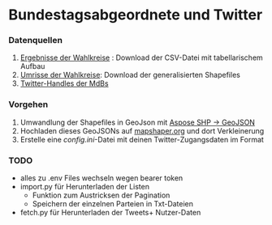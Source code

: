 # Bundestagsabgeordnete und Twitter



### Datenquellen

1. [Ergebnisse der Wahlkreise](https://bundeswahlleiter.de/bundestagswahlen/2021/ergebnisse.html) : Download der CSV-Datei mit tabellarischem Aufbau
2. [Umrisse der Wahlkreise](https://bundeswahlleiter.de/bundestagswahlen/2021/wahlkreiseinteilung/downloads.html): Download der generalisierten Shapefiles
3. [Twitter-Handles der MdBs](https://twitter.com/pollytix_gmbh/lists)

### Vorgehen

1. Umwandlung der Shapefiles in GeoJson mit [Aspose SHP -> GeoJSON](https://products.aspose.app/gis/conversion/shapefile-to-geojson)
2. Hochladen dieses GeoJSONs auf [mapshaper.org](mapshaper.org) und dort Verkleinerung
3. Erstelle eine *config.ini*-Datei mit deinen Twitter-Zugangsdaten im Format 
    
### TODO

- alles zu .env Files wechseln wegen bearer token
- import.py für Herunterladen der Listen
    - Funktion zum Austricksen der Pagination 
    - Speichern der einzelnen Parteien in Txt-Dateien
- fetch.py für Herunterladen der Tweets+ Nutzer-Daten